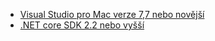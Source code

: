* [Visual Studio pro Mac verze 7,7 nebo novější](https://www.visualstudio.com/downloads/)
* [.NET core SDK 2.2 nebo vyšší](https://www.microsoft.com/net/download/all)